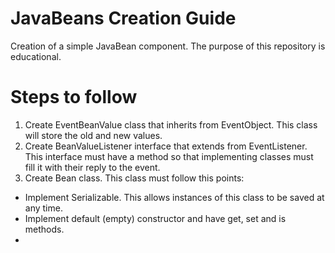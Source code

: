 # JavaBeans Creation Guide
Creation of a simple JavaBean component. The purpose of this repository is educational.

# Steps to follow
1. Create EventBeanValue class that inherits from EventObject. 
This class will store the old and new values.
2. Create BeanValueListener interface that extends from EventListener. 
This interface must have a method so that implementing classes must fill it with their reply to the event.
3. Create Bean class. This class must follow this points:
- Implement Serializable. This allows instances of this class to be saved at any time.
- Implement default (empty) constructor and have get, set and is methods.
- 
